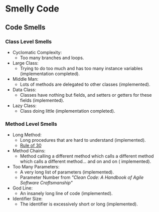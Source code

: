 # Smelly Code

## Code Smells

### Class Level Smells

- Cyclomatic Complexity:
    - Too many branches and loops.
- Large Class:
    - Trying to do too much and has too many instance variables (implementation completed).
- Middle Man:
    - Lots of methods are delegated to other classes (implemented).
- Data Class:
    - Classes have nothing but fields, and setters or getters for these fields (implemented).
- Lazy Class:
    - Class doing little (implementation completed).

### Method Level Smells

- Long Method:
    - Long procedures that are hard to understand (implemented).
    - [Rule of 30](https://dzone.com/articles/rule-30-–-when-method-class-or)
- Method Chains:
    - Method calling a different method which calls a different method which calls a different method… and on and on (
      implemented).
- Too Many Parameters:
    - A very long list of parameters (implemented).
    - Parameter Number from _"Clean Code: A Handbook of Agile Software Craftsmanship"_
- God Line:
    - An insanely long line of code (implemented).
- Identifier Size:
    - The identifier is excessively short or long (implemented).